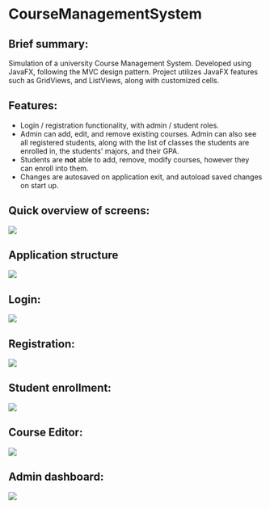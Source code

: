# CourseManagementSystem

## Brief summary:
Simulation of a university Course Management System. Developed using JavaFX, following the MVC design pattern.
Project utilizes JavaFX features such as GridViews, and ListViews, along with customized cells.

## Features:
* Login / registration functionality, with admin / student roles.
* Admin can add, edit, and remove existing courses. Admin can also see all registered students, along with the list of classes the
students are enrolled in, the students' majors, and their GPA.
* Students are **not** able to add, remove, modify courses, however they can enroll into them.
* Changes are autosaved on application exit, and autoload saved changes on start up.

## Quick overview of screens:
![](https://i.imgur.com/zY2sjVB.png)

## Application structure
![](https://i.imgur.com/9vSPyin.png)

## Login:
![](https://i.imgur.com/t7tW50U.gif)

## Registration:
![](https://i.imgur.com/b3ZQwRi.gif)

## Student enrollment:
![](https://i.imgur.com/WPQFjC1.gif)

## Course Editor:
![](https://i.imgur.com/nB0fOf5.gif)

## Admin dashboard:
![](https://i.imgur.com/VvQhSyT.gif)
